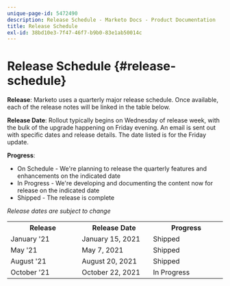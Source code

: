 ```yaml
---
unique-page-id: 5472490
description: Release Schedule - Marketo Docs - Product Documentation
title: Release Schedule
exl-id: 38bd10e3-7f47-46f7-b9b0-83e1ab50014c
---
```

# Release Schedule {#release-schedule}

**Release**: Marketo uses a quarterly major release schedule. Once available, each of the release notes will be linked in the table below.

**Release Date**: Rollout typically begins on Wednesday of release week, with the bulk of the upgrade happening on Friday evening. An email is sent out with specific dates and release details. The date listed is for the Friday update.

**Progress**:

* On Schedule - We're planning to release the quarterly features and enhancements on the indicated date
* In Progress - We're developing and documenting the content now for release on the indicated date
* Shipped - The release is complete

_Release dates are subject to change_

<table> 
 <colgroup> 
  <col> 
  <col> 
  <col> 
 </colgroup> 
 <tbody> 
  <tr> 
   <th width="250px">Release</th> 
   <th width="250px">Release Date</th> 
   <th width="250px">Progress</th> 
  </tr> 
  <tr> 
   <td colspan="1">January '21</td> 
   <td colspan="1">January 15, 2021</td> 
   <td colspan="1">Shipped</td> 
  </tr> 
  <tr> 
   <td colspan="1">May '21</td> 
   <td colspan="1">May 7, 2021</td> 
   <td colspan="1">Shipped</td> 
  </tr> 
  <tr> 
   <td colspan="1">August '21</td> 
   <td colspan="1">August 20, 2021</td> 
   <td colspan="1">Shipped</td> 
  </tr> 
  <tr> 
   <td colspan="1">October '21</td> 
   <td colspan="1">October 22, 2021</td> 
   <td colspan="1">In Progress</td> 
  </tr> 
 </tbody> 
</table>
